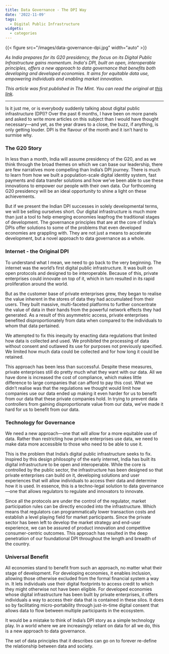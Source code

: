 ```yaml
---
title: Data Governance - The DPI Way
date: '2022-11-09'
tags:
  - Digital Public Infrastructure
widgets:
  - categories
---
```


{{< figure src="/images/data-governance-dpi.jpg" width="auto" >}}

*As India prepares for its G20 presidency, the focus on its Digital Public Infrastructure gains momentum. India's DPI, built on open, interoperable principles, offers a new approach to data governance that benefits both developing and developed economies. It aims for equitable data use, empowering individuals and enabling market innovation.*



<!--more-->
*This article was first published in The Mint. You can read the original at [this link](https://www.livemint.com/opinion/columns/our-digital-infra-is-far-more-than-just-a-tech-showcase-11667924224817.html).*


---

Is it just me, or is everybody suddenly talking about digital public infrastructure (DPI)? Over the past 6 months, I have been on more panels and asked to write more articles on this subject than I would have thought necessary—and yet, as the year draws to a close, the buzz, if anything, is only getting louder. DPI is the flavour of the month and it isn’t hard to surmise why.

### The G20 Story

In less than a month, India will assume presidency of the G20, and as we think through the broad themes on which we can base our leadership, there are few narratives more compelling than India’s DPI journey. There is much to learn from how we built a population-scale digital identity system, fast payments and data transfer solutions and how we’ve been able to use these innovations to empower our people with their own data. Our forthcoming G20 presidency will be an ideal opportunity to shine a light on these achievements.

But if we present the Indian DPI successes in solely developmental terms, we will be selling ourselves short. Our digital infrastructure is much more than just a tool to help emerging economies leapfrog the traditional stages of development. The governance principles that are at the core of India’s DPIs offer solutions to some of the problems that even developed economies are grappling with. They are not just a means to accelerate development, but a novel approach to data governance as a whole.

### Internet - the Original DPI

To understand what I mean, we need to go back to the very beginning. The internet was the world’s first digital public infrastructure. It was built on open protocols and designed to be interoperable. Because of this, private enterprises could innovate on top of it, which in turn resulted in its rapid proliferation around the world.

But as the customer base of private enterprises grew, they began to realise the value inherent in the stores of data they had accumulated from their users. They built massive, multi-faceted platforms to further concentrate the value of data in their hands from the powerful network effects they had generated. As a result of this asymmetric access, private enterprises benefited disproportionately from data when compared to the individuals to whom that data pertained.

We attempted to fix this inequity by enacting data regulations that limited how data is collected and used. We prohibited the processing of data without consent and outlawed its use for purposes not previously specified. We limited how much data could be collected and for how long it could be retained.

This approach has been less than successful. Despite these measures, private enterprises still do pretty much what they want with our data. All we have done is increased the cost of compliance, which makes little difference to large companies that can afford to pay this cost. What we didn’t realise was that the regulations we thought would limit how companies use our data ended up making it even harder for us to benefit from our data that these private companies hold. In trying to prevent data controllers from gaining disproportionate value from our data, we’ve made it hard for us to benefit from our data.

### Technology for Governance

We need a new approach—one that will allow for a more equitable use of data. Rather than restricting how private enterprises use data, we need to make data more accessible to those who need to be able to use it.

This is the problem that India’s digital public infrastructure seeks to fix. Inspired by this design philosophy of the early internet, India has built its digital infrastructure to be open and interoperable. While the core is controlled by the public sector, the infrastructure has been designed so that private enterprises can build on it, developing solutions and user experiences that will allow individuals to access their data and determine how it is used. In essence, this is a techno-legal solution to data governance—one that allows regulators to regulate and innovators to innovate.

Since all the protocols are under the control of the regulator, market participation rules can be directly encoded into the infrastructure. Which means that regulators can programmatically lower transaction costs and establish a level playing field for market participants. Since the private sector has been left to develop the market strategy and end-user experience, we can be assured of product innovation and competitive consumer-centric outcomes. This approach has resulted in the deep penetration of our foundational DPI throughout the length and breadth of the country.

### Universal Benefit

All economies stand to benefit from such an approach, no matter what their stage of development. For developing economies, it enables inclusion, allowing those otherwise excluded from the formal financial system a way in. It lets individuals use their digital footprints to access credit to which they might otherwise not have been eligible. For developed economies whose digital infrastructure has been built by private enterprises, it offers individuals a way to access their data that is contained in these silos. It does so by facilitating micro-portability through just-in-time digital consent that allows data to flow between multiple participants in the ecosystem.

It would be a mistake to think of India’s DPI story as a simple technology play. In a world where we are increasingly reliant on data for all we do, this is a new approach to data governance.

The set of data principles that it describes can go on to forever re-define the relationship between data and society.
